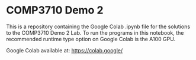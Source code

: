 # COMP3710 Demo 2

This is a repository containing the Google Colab .ipynb file for the solutions to the COMP3710 Demo 2 Lab.
To run the programs in this notebook, the recommended runtime type option on Google Colab is the A100 GPU.  

Google Colab available at: https://colab.google/
